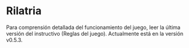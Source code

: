 # Rilatria
Para comprensión detallada del funcionamiento del juego, leer la última versión del instructivo (Reglas del juego). Actualmente está en la versión v0.5.3.